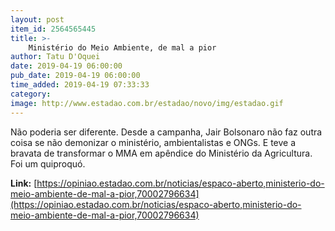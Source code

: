 ```yaml
---
layout: post
item_id: 2564565445
title: >-
    Ministério do Meio Ambiente, de mal a pior
author: Tatu D'Oquei
date: 2019-04-19 06:00:00
pub_date: 2019-04-19 06:00:00
time_added: 2019-04-19 07:33:33
category: 
image: http://www.estadao.com.br/estadao/novo/img/estadao.gif
---
```


Não poderia ser diferente. Desde a campanha, Jair Bolsonaro não faz outra coisa se não demonizar o ministério, ambientalistas e ONGs. E teve a bravata de transformar o MMA em apêndice do Ministério da Agricultura. Foi um quiproquó.

**Link:** [https://opiniao.estadao.com.br/noticias/espaco-aberto,ministerio-do-meio-ambiente-de-mal-a-pior,70002796634](https://opiniao.estadao.com.br/noticias/espaco-aberto,ministerio-do-meio-ambiente-de-mal-a-pior,70002796634)

